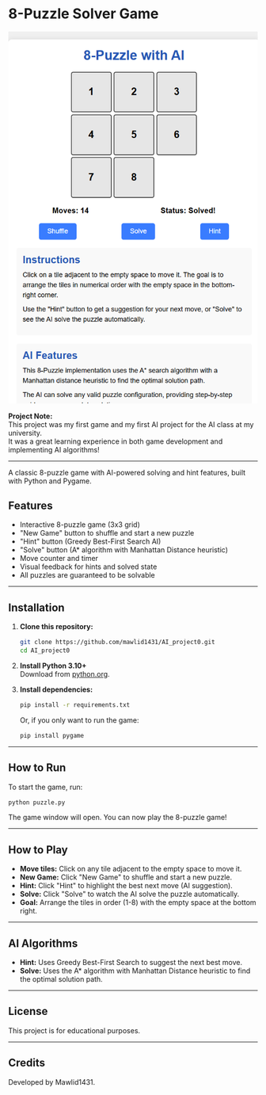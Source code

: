 # 8-Puzzle Solver Game

![8-Puzzle Game Screenshot](screenshot.png)

**Project Note:**  
This project was my first game and my first AI project for the AI class at my university.  
It was a great learning experience in both game development and implementing AI algorithms!

---

A classic 8-puzzle game with AI-powered solving and hint features, built with Python and Pygame.

## Features

- Interactive 8-puzzle game (3x3 grid)
- "New Game" button to shuffle and start a new puzzle
- "Hint" button (Greedy Best-First Search AI)
- "Solve" button (A* algorithm with Manhattan Distance heuristic)
- Move counter and timer
- Visual feedback for hints and solved state
- All puzzles are guaranteed to be solvable

---

## Installation

1. **Clone this repository:**
   ```bash
   git clone https://github.com/mawlid1431/AI_project0.git
   cd AI_project0
   ```

2. **Install Python 3.10+**  
   Download from [python.org](https://www.python.org/downloads/).

3. **Install dependencies:**
   ```bash
   pip install -r requirements.txt
   ```

   Or, if you only want to run the game:
   ```bash
   pip install pygame
   ```

---

## How to Run

To start the game, run:
```bash
python puzzle.py
```

The game window will open. You can now play the 8-puzzle game!

---

## How to Play

- **Move tiles:** Click on any tile adjacent to the empty space to move it.
- **New Game:** Click "New Game" to shuffle and start a new puzzle.
- **Hint:** Click "Hint" to highlight the best next move (AI suggestion).
- **Solve:** Click "Solve" to watch the AI solve the puzzle automatically.
- **Goal:** Arrange the tiles in order (1-8) with the empty space at the bottom right.

---

## AI Algorithms

- **Hint:** Uses Greedy Best-First Search to suggest the next best move.
- **Solve:** Uses the A* algorithm with Manhattan Distance heuristic to find the optimal solution path.

---

## License

This project is for educational purposes.

---

## Credits

Developed by Mawlid1431.